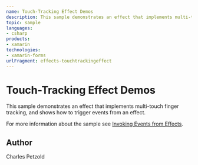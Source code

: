 ```yaml
---
name: Touch-Tracking Effect Demos
description: This sample demonstrates an effect that implements multi-touch finger tracking, and shows how to trigger events from an effect.  For more informati...
topic: sample
languages:
- csharp
products:
- xamarin
technologies:
- xamarin-forms
urlFragment: effects-touchtrackingeffect
---
```

Touch-Tracking Effect Demos
=============

This sample demonstrates an effect that implements multi-touch finger tracking, and shows how to trigger events from an effect.

For more information about the sample see [Invoking Events from Effects](https://developer.xamarin.com/guides/xamarin-forms/application-fundamentals/effects/touch-tracking/).

Author
------

Charles Petzold
